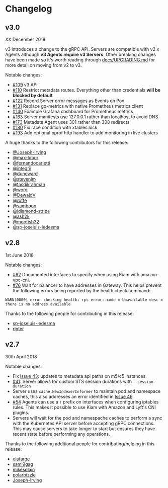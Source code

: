 # Changelog

## v3.0
XX December 2018

v3 introduces a change to the gRPC API. Servers are compatible with v2.x Agents although **v3 Agents require v3 Servers**. Other breaking changes have been made so it's worth reading through [docs/UPGRADING.md](docs/UPGRADING.md) for more detail on moving from v2 to v3. 

Notable changes:

* [#109](https://github.com/uswitch/kiam/pull/109) v3 API
* [#110](https://github.com/uswitch/kiam/pull/110) Restrict metadata routes. Everything other than credentials **will be blocked by default**
* [#122](https://github.com/uswitch/kiam/pull/122) Record Server error messages as Events on Pod
* [#131](https://github.com/uswitch/kiam/pull/131) Replace go-metrics with native Prometheus metrics client
* [#140](https://github.com/uswitch/kiam/pull/140) Example Grafana dashboard for Prometheus metrics
* [#163](https://github.com/uswitch/kiam/pull/163) Server manifests use 127.0.0.1 rather than localhost to avoid DNS
* [#173](https://github.com/uswitch/kiam/pull/173) Metadata Agent uses 301 rather than 308 redirects
* [#180](https://github.com/uswitch/kiam/pull/180) Fix race condition with xtables.lock
* [#193](https://github.com/uswitch/kiam/pull/193) Add optional pprof http handler to add monitoring in live clusters

A huge thanks to the following contributors for this release:

* [@Joseph-Irving](https://github.com/Joseph-Irving)
* [@max-lobur](https://github.com/max-lobur)
* [@fernandocarletti](https://github.com/fernandocarletti)
* [@integrii](https://github.com/integrii)
* [@duncward](https://github.com/duncward)
* [@stevenjm](https://github.com/stevenjm)
* [@tasdikrahman](https://github.com/tasdikrahman)
* [@word](https://github.com/word)
* [@DewaldV](https://github.com/DewaldV)
* [@roffe](https://github.com/roffe)
* [@sambooo](https://github.com/sambooo)
* [@idiamond-stripe](https://github.com/idiamond-stripe)
* [@ash2k](https://github.com/ash2k)
* [@moofish32](https://github.com/moofish32)
* [@sp-joseluis-ledesma](https://github.com/sp-joseluis-ledesma)

## v2.8
1st June 2018

Notable changes:

* [#62](https://github.com/uswitch/kiam/pull/62) Documented interfaces to specify when using Kiam with amazon-vpc-cni.
* [#76](https://github.com/uswitch/kiam/pull/76) Wait for balancer to have addresses in Gateway. This helps prevent the following errors being reported by the health check command:
```
WARN[0000] error checking health: rpc error: code = Unavailable desc = there is no address available 
```

Thanks to the following people for contributing in this release:

* [sp-joseluis-ledesma](https://github.com/sp-joseluis-ledesma)
* [ripter](https://github.com/ripta)

## v2.7
30th April 2018

Notable changes:

* Fix [Issue 43](https://github.com/uswitch/kiam/issues/43): updates to metadata api paths on m5/c5 instances
* [#41](https://github.com/uswitch/kiam/pull/41): Server allows for custom STS session durations with `--session-duration`
* Server uses `cache.NewIndexerInformer` to maintain pod and namespace caches, this also addresses an error identified in [Issue 46](https://github.com/uswitch/kiam/issues/46). 
* [#54](https://github.com/uswitch/kiam/pull/54) Agents can use a `!` prefix on interfaces when configuring iptables rules. This makes it possible to use Kiam with Amazon and Lyft's CNI plugins.
* Servers will wait for the pod and namespache caches to perform a sync with the Kubernetes API server before accepting gRPC connections. This may cause servers to take longer to start but ensures they have recent state before performing any operations.

Thanks to the following additional people for contributing/helping in this release:

* [elafarge](https://github.com/elafarge)
* [sami9gag](https://github.com/sami9gag)
* [mikesplain](https://github.com/mikesplain)
* [polarbizzle](https://github.com/polarbizzle)
* [Joseph-Irving](https://github.com/Joseph-Irving)
